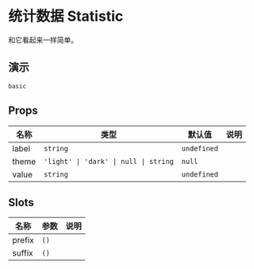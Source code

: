 # 统计数据 Statistic
和它看起来一样简单。
## 演示
```demo
basic
```
## Props
|名称|类型|默认值|说明|
|-|-|-|-|
|label|`string`|`undefined`||
|theme|`'light' \| 'dark' \| null \| string`|`null`||
|value|`string`|`undefined`||

## Slots
|名称|参数|说明|
|-|-|-|
|prefix|`()`||
|suffix|`()`||